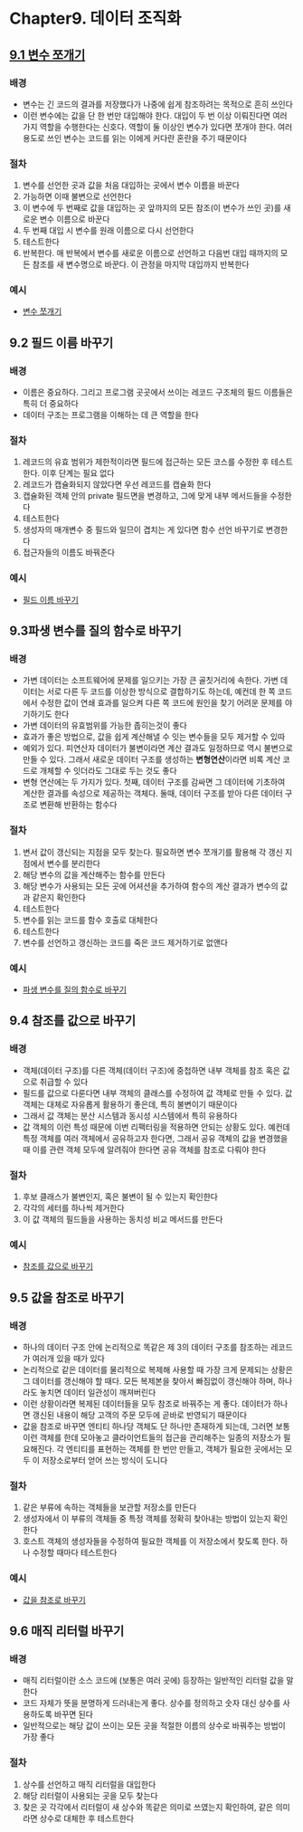 # Chapter9. 데이터 조직화

## <u>9.1 변수 쪼개기</u>

### **배경**

- 변수는 긴 코드의 결과를 저장했다가 나중에 쉽게 참조하려는 목적으로 흔히 쓰인다
- 이런 변수에는 값을 단 한 번만 대입해야 한다. 대입이 두 번 이상 이뤄진다면 여러 가지 역할을 수행한다는 신호다. 역할이 둘 이상인 변수가 있다면 쪼개야 한다. 여러 용도로 쓰인 변수는 코드를 읽는 이에게 커다란 혼란을 주기 때문이다

### **절차**

1. 변수를 선언한 곳과 값을 처음 대입하는 곳에서 변수 이름을 바꾼다
2. 가능하면 이때 불변으로 선언한다
3. 이 변수에 두 번째로 값을 대입하는 곳 앞까지의 모든 참조(이 변수가 쓰인 곳)를 새로운 변수 이름으로 바꾼다
4. 두 번째 대입 시 변수를 원래 이름으로 다시 선언한다
5. 테스트한다
6. 반복한다. 매 반복에서 변수를 새로운 이름으로 선언하고 다음번 대입 때까지의 모든 참조를 새 변수명으로 바꾼다. 이 관정을 마지막 대입까지 반복한다

### **예시**

- [변수 쪼개기](./Example/SplitVariable.md)

## **9.2 필드 이름 바꾸기**

### **배경**

- 이름은 중요하다. 그리고 프로그램 곳곳에서 쓰이는 레코드 구조체의 필드 이름들은 특히 더 중요하다
- 데이터 구조는 프로그램을 이해하는 데 큰 역할을 한다

### **절차**

1. 레코드의 유효 범위가 제한적이라면 필드에 접근하는 모든 코스를 수정한 후 테스트한다. 이후 단계는 필요 없다
2. 레코드가 캡슐화되지 않았다면 우선 레코드를 캡슐화 한다
3. 캡슐화된 객체 안의 private 필드면을 변경하고, 그에 맞게 내부 메서드들을 수정한다
4. 테스트한다
5. 생성자의 매개변수 중 필드와 일므이 겹치는 게 있다면 함수 선언 바꾸기로 변경한다
6. 접근자들의 이름도 바꿔준다

### **예시**

- [필드 이름 바꾸기](./Example/RenameField.md)

## **9.3파생 변수를 질의 함수로 바꾸기**

### **배경**

- 가변 데이터는 소프트웨어에 문제를 일으키는 가장 큰 골칫거리에 속한다. 가변 데이터는 서로 다른 두 코드를 이상한 방식으로 결합하기도 하는데, 예컨데 한 쪽 코드에서 수정한 값이 연쇄 효과를 일으켜 다른 쪽 코드에 원인을 찾기 어려운 문제를 야기하기도 한다
- 가변 데이터의 유효범위를 가능한 좁히는것이 좋다
- 효과가 좋은 방법으로, 값을 쉽게 계산해낼 수 잇는 변수들을 모두 제거할 수 있따
- 예외가 있다. 피연산자 데이터가 불변이라면 계산 결과도 일정하므로 역시 불변으로 만들 수 있다. 그래서 새로운 데이터 구조를 생성하는 **변형연산**이라면 비록 계산 코드로 개체할 수 잇더라도 그대로 두는 것도 좋다
- 변형 연산에는 두 가지가 있다. 첫째, 데이터 구조를 감싸면 그 데이터에 기초하여 계산한 결과를 속성으로 제공하는 객체다. 둘때, 데이터 구조를 받아 다른 데이터 구조로 변환해 반환하는 함수다

### **절차**

1. 변서 값이 갱신되는 지점을 모두 찾는다. 필요하면 변수 쪼개기를 활용해 각 갱신 지점에서 변수를 분리한다
2. 해당 변수의 값을 계산해주는 함수를 만든다
3. 해당 변수가 사용되는 모든 곳에 어셔션을 추가하여 함수의 계산 결과가 변수의 값과 같은지 확인한다
4. 테스트한다
5. 변수를 읽는 코드를 함수 호출로 대체한다
6. 테스트한다
7. 변수를 선언하고 갱신하는 코드를 죽은 코드 제거하기로 없앤다

### **예시**

- [파생 변수를 질의 함수로 바꾸기](./Example/ReplaceDerivedVariableWithQuery.md)

## **9.4 참조를 값으로 바꾸기**

### **배경**

- 객체(데이터 구조)를 다른 객체(데이터 구조)에 중첩하면 내부 객체를 참조 혹은 값으로 취급할 수 있다
- 필드를 값으로 다룬다면 내부 객체의 클래스를 수정하여 값 객체로 만들 수 있다. 값 객체는 대체로 자유롭게 활용하기 좋은데, 특히 불변이기 때문이다
- 그래서 값 객체는 분산 시스템과 동시성 시스템에서 특히 유용하다
- 값 객체의 이런 특성 때문에 이번 리팩터링을 적용하면 안되는 상황도 있다. 예컨데 특정 객체를 여러 객체에서 공유하고자 한다면, 그래서 공유 객체의 값을 변경했을 때 이를 관련 객체 모두에 알려줘야 한다면 공유 객체를 참조로 다뤄야 한다

### **절차**

1. 후보 클래스가 불변인지, 혹은 불변이 될 수 있는지 확인한다
2. 각각의 세터를 하나씩 제거한다
3. 이 값 객체의 필드들을 사용하는 동치성 비교 메서드를 만든다

### **예시**

- [참조를 값으로 바꾸기](./Example/ChangeReferenceToValue.md)

## **9.5 값을 참조로 바꾸기**

### **배경**

- 하나의 데이터 구조 안에 논리적으로 똑같은 제 3의 데이터 구조를 참조하는 레코드가 여러개 있을 때가 있다
- 논리적으로 같은 데이터를 물리적으로 복제해 사용할 때 가장 크게 문제되는 상황은 그 데이터를 갱신해야 할 때다. 모든 복제본을 찾아서 빠짐없이 갱신해야 하며, 하나라도 놓치면 데이터 일관성이 깨져버린다
- 이런 상황이라면 복제된 데이터들을 모두 참조로 바꿔주는 게 좋다. 데이터가 하나면 갱신된 내용이 해당 고객의 주문 모두에 곧바로 반영되기 때문이다
- 값을 참조로 바꾸면 엔티티 하나당 객체도 단 하나만 존재하게 되는데, 그러면 보통 이런 객체를 한데 모아놓고 클라이언트들의 접근을 관리해주는 일종의 저장소가 필요해진다. 각 엔티티를 표현하는 객체를 한 번만 만들고, 객체가 필요한 곳에서는 모두 이 저장소로부터 얻어 쓰는 방식이 도니다

### **절차**

1. 같은 부류에 속하는 객체들을 보관할 저장소를 만든다
2. 생성자에서 이 부류의 객체들 중 특정 객체를 정확히 찾아내는 방법이 있는지 확인한다
3. 호스트 객체의 생성자들을 수정하여 필요한 객체를 이 저장소에서 찾도록 한다. 하나 수정할 때마다 테스트한다

### **예시**

- [값을 참조로 바꾸기](./Example/ChangeValueToReference.md)

## **9.6 매직 리터럴 바꾸기**

### **배경**

- 매직 리터럴이란 소스 코드에 (보통은 여러 곳에) 등장하는 일반적인 리터럴 값을 말한다
- 코드 자체가 뜻을 분명하게 드러내는게 좋다. 상수를 정의하고 숫자 대신 상수를 사용하도록 바꾸면 된다
- 일반적으로는 해당 값이 쓰이는 모든 곳을 적절한 이름의 상수로 바꿔주는 방법이 가장 좋다

### **절차**

1. 상수를 선언하고 매직 리터럴을 대입한다
2. 해당 리터럴이 사용되는 곳을 모두 찾는다
3. 찾은 곳 각각에서 리터럴이 새 상수와 똑같은 의미로 쓰였는지 확인하여, 같은 의미라면 상수로 대체한 후 테스트한다
